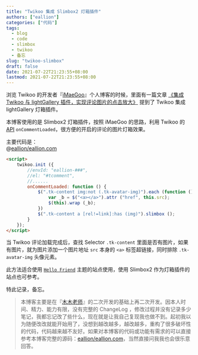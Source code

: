 ```yaml
---
title: "Twikoo 集成 Slimbox2 灯箱插件"
authors: ["eallion"]
categories: ["代码"]
tags: 
  - blog
  - code
  - slimbox
  - twikoo
  - 备忘
slug: "twikoo-slimbox"
draft: false
date: 2021-07-22T21:23:55+08:00
lastmod: 2021-07-22T21:23:55+08:00
---
```


浏览 Twikoo 的开发者『[iMaeGoo](https://www.imaegoo.com/)』个人博客的时候，里面有一篇文章 [《集成 Twikoo 与 lightGallery 插件，实现评论图片的点击放大》](https://www.imaegoo.com/2021/twikoo-lightgallery/) 提到了 Twikoo 集成 lightGallery 灯箱插件。  

本博客使用的是 Slimbox2 灯箱插件，按照 iMaeGoo 的思路，利用 Twikoo 的 [API](https://twikoo.js.org/api.html#on-comment-loaded) `onCommentLoaded`，很方便的开启的评论的图片灯箱效果。  

主要代码是：  
@[eallion/eallion.com](https://github.com/eallion/eallion.com/blob/main/themes/hello-friend/layouts/partials/comments.html#L210-L216)

```html
<script>
    twikoo.init ({
        //envId: "eallion-###",
        //el: "#tcomment",
        //......
        onCommentLoaded: function () {
            $(".tk-content img:not (.tk-avatar-img)").each (function () {
                var _b = $("<a></a>").attr ("href", this.src);
                $(this).wrap (_b);
            })
            $(".tk-content a [rel!=link]:has (img)").slimbox ();
        }
    });
</script>
```

当 Twikoo 评论加载完成后，查找 Selector `.tk-content` 里面是否有图片，如果有图片，就为图片添加一个图片地址 `src` 本身的 `<a>` 标签超链接，同时排除 `.tk-avatar-img` 头像元素。  

此方法适合使用 [`Hello Friend`](https://github.com/panr/hugo-theme-hello-friend) 主题的站点使用，使用 Slimbox2 作为灯箱插件的站点也可参考。  

特此记录，备忘。  

> 本博客主要是在『[木木老师](https://immmmm.com/)』的二次开发的基础上再二次开发。因本人时间、精力、能力有限，没有完整的 ChangeLog ，修改过程并没有记录多少笔记，我都忘记改了些什么，现在就是让我自己复现我也做不到。起初我以为随便改改就能开始用了，没想到越改越多，越改越多，重构了很多破坏性的代码，代码越来越不友好。如果对本博客的代码或功能有需求的可以直接参考本博客完整的源码：[eallion/eallion.com](https://github.com/eallion/eallion.com)，当然直接问我我也会很乐意回答。  
